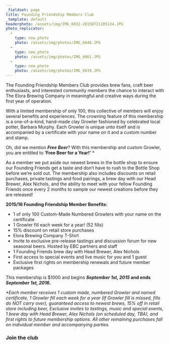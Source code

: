 ```yaml
---
_fieldset: page
title: Founding Friendship Members Club
_template: default
headerphoto: /assets/img/IMG_6032-20150721105134.JPG
photo_replicator:
  - 
    type: new_photo
    photo: /assets/img/photos/IMG_6046.JPG
  - 
    type: new_photo
    photo: /assets/img/photos/IMG_6061.JPG
  - 
    type: new_photo
    photo: /assets/img/photos/IMG_6039.JPG
---
```

<p>The Founding Friendship Members Club provides brew fans, craft beer enthusiasts, and interested community members the chance to interact with The Elora Brewing Company in meaningful and creative ways during the first year of operation.</p><p>With a limited membership of only 100, this collective of members will enjoy several benefits and experiences. The crowning feature of this membership is a one-of-a-kind, hand-made clay Growler fashioned by celebrated local potter, Barbara Murphy. Each Growler is unique unto itself and is accompanied by a certificate with your name on it and a custom number and stamp.</p><p>Oh, did we mention <strong><em>Free Beer</em></strong>? With this membership and custom Growler, you are entitled to <strong>‘Free Beer for a Year!’</strong> *</p><p>As a member we put aside our newest brews in the bottle shop to ensure our Founding Friends get a taste and don’t have to rush to the Bottle Shop before we’re sold out. The membership also includes discounts on retail purchases, private tastings and food pairings, a brew day with our Head Brewer, Alex Nichols, and the ability to meet with your fellow Founding Friends once every 2 months to sample our newest creations before they are released!</p><p><strong>2015/16 Founding Friendship Member Benefits:</strong></p><ul><li>1 of only 100 Custom-Made Numbered Growlers with your name on the certificate</li><li>1 Growler fill each week for a year! (52 fills)</li><li>15% discount on retail store purchases</li><li>Elora Brewing Company T-Shirt</li><li>Invite to exclusive pre-release tastings and discussion forum for new seasonal beers. Hosted by EBC partners and staff</li><li>1 Founding Friends brew day with Head Brewer, Alex Nichols</li><li>First access to special events and live music for you and 1 guest</li><li>Exclusive first rights on membership renewals and future member packages</li></ul><p>This membership is $1000 and begins <strong><em>September 1st, 2015</em> and ends <strong><em>September 1st, 2016</em>. </strong></strong></p><p><em>*Each member receives 1 custom made, numbered Growler and named certificate, 1 Growler fill each week for a year (If Growler fill is missed, fills do NOT carry over), guaranteed access to newest brews, 15% off in retail store including beer, Exclusive invites to tastings, music and special events, 1 brew day with Head Brewer, Alex Nichols (on scheduled day, TBA), and first rights to future membership options. All other remaining purchases fall on individual member and accompanying parties.</em></p><h3>Join the club</h3>